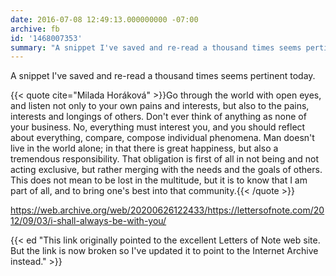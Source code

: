 ```yaml
---
date: 2016-07-08 12:49:13.000000000 -07:00
archive: fb
id: '1468007353'
summary: "A snippet I've saved and re-read a thousand times seems pertinent today. \"Go through the world with open eyes, and listen not only to your own pains and interests, but also to the pains, interests and longings of others…\""
---
```


A snippet I've saved and re-read a thousand times seems pertinent today.

{{< quote cite="Milada Horáková" >}}Go through the world with open eyes, and listen not only to your own pains and interests, but also to the pains, interests and longings of others.  Don't ever think of anything as none of your business. No, everything must interest you, and you should reflect about everything, compare, compose individual phenomena. Man doesn't live in the world alone; in that there is great happiness, but also a tremendous responsibility. That obligation is first of all in not being and not acting exclusive, but rather merging with the needs and the goals of others. This does not mean to be lost in the multitude, but it is to know that I am part of all, and to bring one's best into that community.{{< /quote >}}

https://web.archive.org/web/20200626122433/https://lettersofnote.com/2012/09/03/i-shall-always-be-with-you/

{{< ed "This link originally pointed to the excellent Letters of Note web site. But the link is now broken so I've updated it to point to the Internet Archive instead." >}}